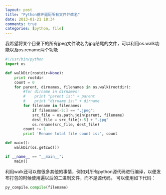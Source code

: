 ```yaml
---
layout: post
title: "Python循环遍历所有文件并改名"
date: 2013-01-21 18:34
comments: true
categories: [python, file]
---
```

我希望将某个目录下的所有jpeg文件改名为jpg结尾的文件，可以利用os.walk功能以及os.rename两个功能

```python walk all files in special directory
#!/usr/bin/python
import os

def walkDir(rootdir=None):
    print rootdir
    count = 0
    for parent, dirnames, filenames in os.walk(rootdir):
        #for dirname in dirnames:
        #    print "parent is:" + parent
        #    print "dirname is:" + dirname
        for filename in filenames:
            if filename[-5:] == ".jpeg":
            src_file = os.path.join(parent, filename)
            dest_file = src_file[:-5] + ".jpg"
            os.rename(src_file, dest_file)
        count += 1
        print 'Rename total file count is:', count

def main():
    walkDir(os.getcwd())

if __name__ == "__main__":
    main()

```
<!--more-->
利用walk还可以做很多其他的事情，例如对所有python源代码进行编译，以便发布打包的时候使用遍以后的二进制文件，而不是源代码。
可以使用如下代码：
```python Compile python source code
py_compile.compile(filename)
```
